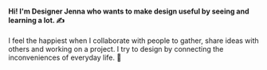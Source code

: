 
<!--
**renactemotion/renactemotion** is a ✨ _special_ ✨ repository because its `README.md` (this file) appears on your GitHub profile.

Here are some ideas to get you started:

- 🔭 I’m currently working on ...
- 🌱 I’m currently learning ...
- 👯 I’m looking to collaborate on ...
- 🤔 I’m looking for help with ...
- 💬 Ask me about ...
- 📫 How to reach me: ...
- 😄 Pronouns: ...
- ⚡ Fun fact: ...
-->

<h4> Hi! I'm Designer Jenna who wants to make design useful by seeing and learning a lot. ✍️ </h4>

I feel the happiest when I collaborate with people to gather, share ideas with others and working on a project. I try to design by connecting the inconveniences of everyday life. 💜


